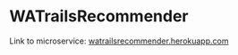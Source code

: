 # WATrailsRecommender
Link to microservice: [watrailsrecommender.herokuapp.com](watrailsrecommender.herokuapp.com)
